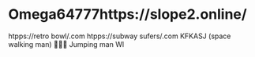 # Omega64777https://slope2.online/
htpps://retro bowl/.com
htpps://subway sufers/.com
KFKASJ (space walking man) 🚶🏾‍♂️ Jumping man
Wl
